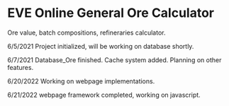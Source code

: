 # EVE Online General Ore Calculator
 Ore value, batch compositions, refineraries calculator.

6/5/2021 
Project initialized, will be working on database shortly.

6/7/2021
Database_Ore finished. Cache system added. Planning on other features.

6/20/2022
Working on webpage implementations.

6/21/2022
webpage framework completed, working on javascript.